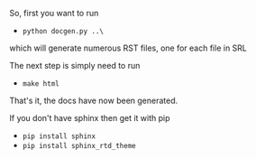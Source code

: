 So, first you want to run 
* `python docgen.py ..\` 

which will generate numerous RST files, one for each file in SRL

The next step is simply need to run 
* `make html`

That's it, the docs have now been generated.


If you don't have sphinx then get it with pip
* `pip install sphinx`
* `pip install sphinx_rtd_theme`
